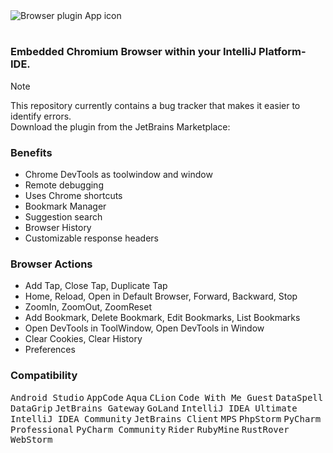 
#

<br>

<picture>
  <source media="(prefers-color-scheme: dark)" srcset="https://github.com/alexandermalcin/intellij-platform-browser-plugin/assets/3718758/81e50daa-d5c2-432e-ad2d-b826bfeaa479">
  <img alt="Browser plugin App icon" src="https://github.com/alexandermalcin/intellij-platform-browser-plugin/assets/3718758/33a40d56-5c0a-4dc9-ac14-335840be6949">
</picture>

<br>

#

### Embedded Chromium Browser within your IntelliJ Platform-IDE.

> [!NOTE]
> This repository currently contains a bug tracker that makes it easier to identify errors.
> <br>
> Download the plugin from the JetBrains Marketplace: 

### Benefits
- Chrome DevTools as toolwindow and window
- Remote debugging
- Uses Chrome shortcuts
- Bookmark Manager
- Suggestion search
- Browser History
- Customizable response headers

### Browser Actions
- Add Tap, Close Tap, Duplicate Tap
- Home, Reload, Open in Default Browser, Forward, Backward, Stop
- ZoomIn, ZoomOut, ZoomReset
- Add Bookmark, Delete Bookmark, Edit Bookmarks, List Bookmarks
- Open DevTools in ToolWindow, Open DevTools in Window
- Clear Cookies, Clear History
- Preferences

### Compatibility
<kbd>Android Studio</kbd>
<kbd>AppCode</kbd>
<kbd>Aqua</kbd>
<kbd>CLion</kbd>
<kbd>Code With Me Guest</kbd>
<kbd>DataSpell</kbd>
<kbd>DataGrip</kbd>
<kbd>JetBrains Gateway</kbd>
<kbd>GoLand</kbd>
<kbd>IntelliJ IDEA Ultimate</kbd>
<kbd>IntelliJ IDEA Community</kbd>
<kbd>JetBrains Client</kbd>
<kbd>MPS</kbd>
<kbd>PhpStorm</kbd>
<kbd>PyCharm Professional</kbd>
<kbd>PyCharm Community</kbd>
<kbd>Rider</kbd>
<kbd>RubyMine</kbd>
<kbd>RustRover</kbd>
<kbd>WebStorm</kbd>
